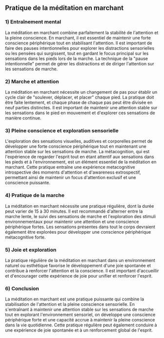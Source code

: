 ## Pratique de la méditation en marchant

### 1) Entraînement mental

La méditation en marchant combine parfaitement la stabilité de l'attention et la pleine conscience. En marchant, il est essentiel de maintenir une forte conscience périphérique tout en stabilisant l'attention. Il est important de faire des pauses intentionnelles pour explorer les distractions sensorielles ou les pensées qui surgissent, tout en gardant le focus principal sur les sensations dans les pieds lors de la marche. La technique de la "pause intentionnelle" permet de gérer les distractions et de diriger l'attention sur les sensations de marche.

### 2) Marche et attention

La méditation en marchant nécessite un changement de pas pour établir un cycle clair de "soulever, déplacer, et placer" chaque pied. La pratique doit être faite lentement, et chaque phase de chaque pas peut être divisée en neuf parties distinctes. Il est important de maintenir une attention stable sur les sensations dans le pied en mouvement et d'explorer ces sensations de manière continue.

### 3) Pleine conscience et exploration sensorielle

L'exploration des sensations visuelles, auditives et corporelles permet de développer une forte conscience périphérique tout en maintenant une attention stable sur les sensations de marche. La métacognition, qui est l'expérience de regarder l'esprit tout en étant attentif aux sensations dans les pieds et à l'environnement, est un élément essentiel de la méditation en marchant. Cette pratique entraîne une expérience metacognitive introspective des moments d'attention et d'awareness extrospectif, permettant ainsi de maintenir un focus d'attention exclusif et une conscience puissante.

### 4) Pratique de la marche

La méditation en marchant nécessite une pratique régulière, dont la durée peut varier de 15 à 30 minutes. Il est recommandé d'alterner entre la marche lente, le suivi des sensations de marche et l'exploration des stimuli environnementaux pour maintenir une attention et une conscience périphérique fortes. Les sensations présentes dans tout le corps devraient également être explorées pour développer une conscience périphérique métacognitive forte.

### 5) Joie et exploration

La pratique régulière de la méditation en marchant dans un environnement naturel ou esthétique favorise le développement d'une joie spontanée et contribue à renforcer l'attention et la conscience. Il est important d'accueillir et d'encourager cette expérience de joie pour unifier et renforcer l'esprit.

### 6) Conclusion

La méditation en marchant est une pratique puissante qui combine la stabilisation de l'attention et la pleine conscience sensorielle. En s'entraînant à maintenir une attention stable sur les sensations de marche tout en explorant l'environnement sensoriel, on développe une conscience périphérique forte et une capacité accrue à maintenir la pleine conscience dans la vie quotidienne. Cette pratique régulière peut également conduire à une expérience de joie spontanée et à un renforcement global de l'esprit.